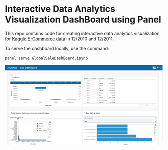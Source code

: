 # Interactive Data Analytics Visualization DashBoard using Panel

This repo contains code for creating interactive data analytics visualization for [Kaggle E-Commerce data](https://www.kaggle.com/code/sercanyesiloz/crm-analytics/data) in 12/2010 and 12/2011.  

To serve the dashboard locally, use the command:
```
panel serve GlobalSaleDashBoard.ipynb
```

![/SaleDashBoard.png](https://github.com/ChristineLwin/Analytics_DashBoards/blob/main/Sale_Analytics/SaleDashBoard.png)
